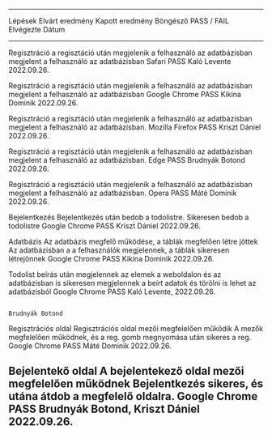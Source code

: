   ----------------------------------------------------------------------------------------------------------------------------------------------------------------------------------------------------------------------------------------------------------
  Lépések               Elvárt eredmény                                                        Kapott eredmény                                                                Böngésző          PASS / FAIL   Elvégezte                        Dátum
  --------------------- ---------------------------------------------------------------------- ------------------------------------------------------------------------------ ----------------- ------------- -------------------------------- -------------
  Regisztráció          a regisztáció után megjelenik a felhasználó az adatbázisban            megjelent a felhasználó az adatbázisban                                        Safari            PASS          Kaló Levente                     2022.09.26.

  Regisztráció          a regisztáció után megjelenik a felhasználó az adatbázisban            megjelent a felhasználó az adatbázisban                                        Google Chrome     PASS          Kikina Dominik                   2022.09.26.

  Regisztráció          a regisztáció után megjelenik a felhasználó az adatbázisban            megjelent a felhasználó az adatbázisban.                                       Mozilla Firefox   PASS          Kriszt Dániel                    2022.09.26.

  Regisztráció          a regisztáció után megjelenik a felhasználó az adatbázisban            megjelent a felhasználó az adatbázisban.                                       Edge              PASS          Brudnyák Botond                  2022.09.26.

  Regisztráció          a regisztáció után megjelenik a felhasználó az adatbázisban            megjelent a felhasználó az adatbázisban.                                       Opera             PASS          Máté Dominik                     2022.09.26.

  Bejelentkezés         Bejelentkezés után bedob a todolistre.                                 Sikeresen bedob a todolistre                                                   Google Chrome     PASS          Kriszt Dániel                    2022.09.26.

  Adatbázis             Az adatbázis megfelő működése, a táblák megfelően létre jöttek         Az adatbázisban a a felhasználók megjelennek, a táblák sikeresen létrejönnek   Google Chrome     PASS          Kikina Dominik                   2022.09.26.

  Todolist              beírás után megjelennek az elemek a weboldalon és az adatbázisban is   sikeresen megjelennek a beírt adatok és törölni is lehet az adatbázisból       Google Chrome     PASS          Kaló Levente,                    2022.09.26.
                                                                                                                                                                                                                                               
                                                                                                                                                                                                              Brudnyák Botond                  

  Regisztrációs oldal   Regisztrációs oldal mezői megfelelően működik                          A mezők megfelelően működnek, és a reg. gomb megnyomása után sikeres a reg.    Google Chrome     PASS          Máté Dominik                     2022.09.26.

  Bejelentekő oldal     A bejelentekező oldal mezői megfelelően működnek                       Bejelentkezés sikeres, és utána átdob a megfelelő oldalra.                     Google Chrome     PASS          Brudnyák Botond, Kriszt Dániel   2022.09.26.
  ----------------------------------------------------------------------------------------------------------------------------------------------------------------------------------------------------------------------------------------------------------
